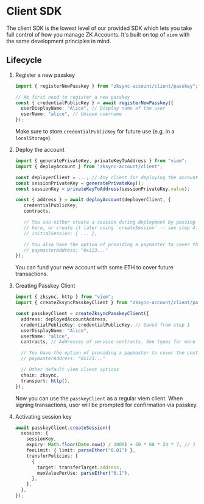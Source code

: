 # Client SDK

The client SDK is the lowest level of our provided SDK which lets you take full
control of how you manage ZK Accounts. It's built on top of `viem` with the same
development principles in mind.

## Lifecycle

1. Register a new passkey

   ```ts
   import { registerNewPasskey } from "zksync-account/client/passkey";

   // We first need to register a new passkey
   const { credentialPublicKey } = await registerNewPasskey({
     userDisplayName: "Alice", // Display name of the user
     userName: "alice", // Unique username
   });
   ```

   Make sure to store `credentialPublicKey` for future use (e.g. in a
   `localStorage`).

2. Deploy the account

   ```ts
   import { generatePrivateKey, privateKeyToAddress } from "viem";
   import { deployAccount } from "zksync-account/client";

   const deployerClient = ...; // Any client for deploying the account, make sure it has enough balance to cover the deployment cost
   const sessionPrivateKey = generatePrivateKey();
   const sessionKey = privateKeyToAddress(sessionPrivateKey.value);

   const { address } = await deployAccount(deployerClient, {
      credentialPublicKey,
      contracts,

      // You can either create a session during deployment by passing a spec
      // here, or create it later using `createSession` -- see step 4.
      // initialSession: { ... },

      // You also have the option of providing a paymaster to cover the cost of creating the account.
      // paymasterAddress: "0x123..."
   });
   ```

   You can fund your new account with some ETH to cover future transactions.

3. Creating Passkey Client

   ```ts
   import { zksync, http } from "viem";
   import { createZksyncPasskeyClient } from "zksync-account/client/passkey";

   const passkeyClient = createZksyncPasskeyClient({
     address: deployedAccountAddress,
     credentialPublicKey: credentialPublicKey, // Saved from step 1
     userDisplayName: "Alice",
     userName: "alice",
     contracts, // Addresses of service contracts. See types for more information

     // You have the option of providing a paymaster to cover the cost of creating the new sessions.
     // paymasterAddress: "0x123..."

     // Other default viem client options
     chain: zksync,
     transport: http(),
   });
   ```

   Now you can use the `passkeyClient` as a regular viem client. When signing
   transactions, user will be prompted for confirmation via passkey.

4. Activating session key

   ```ts
   await passkeyClient.createSession({
     session: {
       sessionKey,
       expiry: Math.floor(Date.now() / 1000) + 60 * 60 * 24 * 7, // 1 week
       feeLimit: { limit: parseEther("0.01") },
       transferPolicies: [
         {
           target: transferTarget.address,
           maxValuePerUse: parseEther("0.1"),
         },
       ],
     },
   });
   ```
